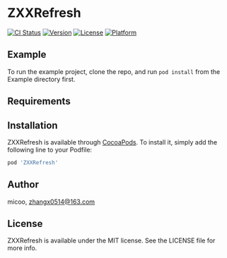 # ZXXRefresh

[![CI Status](https://img.shields.io/travis/micoo/ZXXRefresh.svg?style=flat)](https://travis-ci.org/micoo/ZXXRefresh)
[![Version](https://img.shields.io/cocoapods/v/ZXXRefresh.svg?style=flat)](https://cocoapods.org/pods/ZXXRefresh)
[![License](https://img.shields.io/cocoapods/l/ZXXRefresh.svg?style=flat)](https://cocoapods.org/pods/ZXXRefresh)
[![Platform](https://img.shields.io/cocoapods/p/ZXXRefresh.svg?style=flat)](https://cocoapods.org/pods/ZXXRefresh)

## Example

To run the example project, clone the repo, and run `pod install` from the Example directory first.

## Requirements

## Installation

ZXXRefresh is available through [CocoaPods](https://cocoapods.org). To install
it, simply add the following line to your Podfile:

```ruby
pod 'ZXXRefresh'
```

## Author

micoo, zhangx0514@163.com

## License

ZXXRefresh is available under the MIT license. See the LICENSE file for more info.
